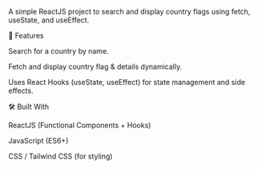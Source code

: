 A simple ReactJS project to search and display country flags using fetch, useState, and useEffect.

🚀 Features

Search for a country by name.

Fetch and display country flag & details dynamically.

Uses React Hooks (useState, useEffect) for state management and side effects.

🛠️ Built With

ReactJS (Functional Components + Hooks)

JavaScript (ES6+)

CSS / Tailwind CSS (for styling)

